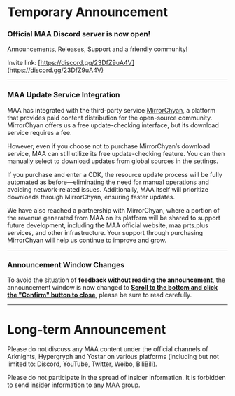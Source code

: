 # Temporary Announcement
### Official MAA Discord server is now open!

Announcements, Releases, Support and a friendly community!

Invite link: [https://discord.gg/23DfZ9uA4V](https://discord.gg/23DfZ9uA4V)

---

### MAA Update Service Integration

MAA has integrated with the third-party service [MirrorChyan](https://mirrorchyan.com), a platform that provides paid content distribution for the open-source community. MirrorChyan offers us a free update-checking interface, but its download service requires a fee.

However, even if you choose not to purchase MirrorChyan’s download service, MAA can still utilize its free update-checking feature. You can then manually select to download updates from global sources in the settings.

If you purchase and enter a CDK, the resource update process will be fully automated as before—eliminating the need for manual operations and avoiding network-related issues. Additionally, MAA itself will prioritize downloads through MirrorChyan, ensuring faster updates.

We have also reached a partnership with MirrorChyan, where a portion of the revenue generated from MAA on its platform will be shared to support future development, including the MAA official website, maa prts.plus services, and other infrastructure. Your support through purchasing MirrorChyan will help us continue to improve and grow.

---

### Announcement Window Changes

To avoid the situation of **feedback without reading the announcement**, the announcement window is now changed to <u>**Scroll to the bottom and click the "Confirm" button to close**</u>, please be sure to read carefully.

----

# Long-term Announcement

Please do not discuss any MAA content under the official channels of Arknights, Hypergryph and Yostar on various platforms (including but not limited to: Discord, YouTube, Twitter, Weibo, BiliBili).

Please do not participate in the spread of insider information.
It is forbidden to send insider information to any MAA group.
